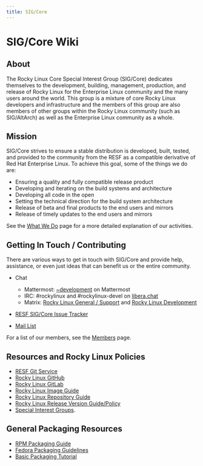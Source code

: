```yaml
---
title: SIG/Core
---
```


# SIG/Core Wiki

## About

The Rocky Linux Core Special Interest Group (SIG/Core) dedicates themselves to the development, building, management, production, and release of Rocky Linux for the Enterprise Linux community and the many users around the world. This group is a mixture of core Rocky Linux developers and infrastructure and the members of this group are also members of other groups within the Rocky Linux community (such as SIG/AltArch) as well as the Enterprise Linux community as a whole.

## Mission

SIG/Core strives to ensure a stable distribution is developed, built, tested, and provided to the community from the RESF as a compatible derivative of Red Hat Enterprise Linux. To achieve this goal, some of the things we do are:

* Ensuring a quality and fully compatible release product
* Developing and iterating on the build systems and architecture
* Developing all code in the open
* Setting the technical direction for the build system architecture
* Release of beta and final products to the end users and mirrors
* Release of timely updates to the end users and mirrors

See the [What We Do](what_we_do.md) page for a more detailed explanation of our activities.

## Getting In Touch / Contributing

There are various ways to get in touch with SIG/Core and provide help, assistance, or even just ideas that can benefit us or the entire community.

* Chat

    * Mattermost: [~development](https://chat.rockylinux.org/rocky-linux/channels/development) on Mattermost
    * IRC: #rockylinux and #rockylinux-devel on [libera.chat](https://libera.chat)
    * Matrix: [Rocky Linux General / Support](https://matrix.to/#/#rockylinux-support:matrix.org) and [Rocky Linux Development](https://matrix.to/#/#rockylinux-development:matrix.org)

* [RESF SIG/Core Issue Tracker](https://git.resf.org/sig_core/meta/issues)
* [Mail List](https://lists.resf.org/mailman3/lists/rocky.lists.resf.org/)

For a list of our members, see the [Members](members.md) page.

## Resources and Rocky Linux Policies

* [RESF Git Service](https://git.resf.org)
* [Rocky Linux GitHub](https://github.com/rocky-linux)
* [Rocky Linux GitLab](https://git.rockylinux.org)
* [Rocky Linux Image Guide](https://wiki.rockylinux.org/rocky/image/)
* [Rocky Linux Repository Guide](https://wiki.rockylinux.org/rocky/repo/)
* [Rocky Linux Release Version Guide/Policy](https://wiki.rockylinux.org/rocky/version/)
* [Special Interest Groups](https://wiki.rockylinux.org/special_interest_groups/).

## General Packaging Resources

* [RPM Packaging Guide](https://rpm-packaging-guide.github.io/)
* [Fedora Packaging Guidelines](https://docs.fedoraproject.org/en-US/packaging-guidelines/)
* [Basic Packaging Tutorial](https://docs.fedoraproject.org/en-US/package-maintainers/Packaging_Tutorial_GNU_Hello/)
